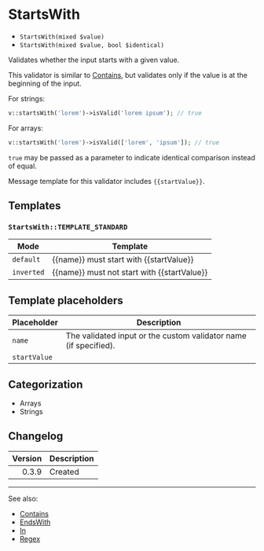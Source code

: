 # StartsWith

- `StartsWith(mixed $value)`
- `StartsWith(mixed $value, bool $identical)`

Validates whether the input starts with a given value.

This validator is similar to [Contains](Contains.md), but validates only
if the value is at the beginning of the input.

For strings:

```php
v::startsWith('lorem')->isValid('lorem ipsum'); // true
```

For arrays:

```php
v::startsWith('lorem')->isValid(['lorem', 'ipsum']); // true
```

`true` may be passed as a parameter to indicate identical comparison
instead of equal.

Message template for this validator includes `{{startValue}}`.

## Templates

### `StartsWith::TEMPLATE_STANDARD`

| Mode       | Template                                    |
|------------|---------------------------------------------|
| `default`  | {{name}} must start with {{startValue}}     |
| `inverted` | {{name}} must not start with {{startValue}} |

## Template placeholders

| Placeholder  | Description                                                      |
|--------------|------------------------------------------------------------------|
| `name`       | The validated input or the custom validator name (if specified). |
| `startValue` |                                                                  |

## Categorization

- Arrays
- Strings

## Changelog

| Version | Description |
|--------:|-------------|
|   0.3.9 | Created     |

***
See also:

- [Contains](Contains.md)
- [EndsWith](EndsWith.md)
- [In](In.md)
- [Regex](Regex.md)
